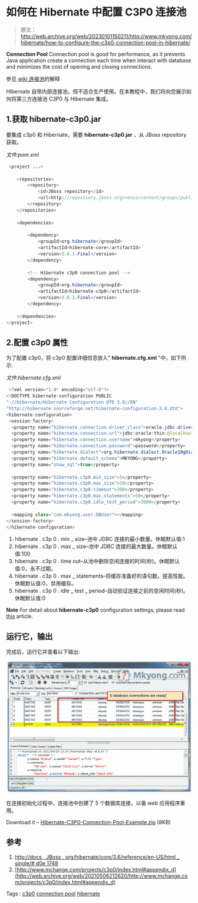 # 如何在 Hibernate 中配置 C3P0 连接池

> 原文：<http://web.archive.org/web/20230101150211/http://www.mkyong.com/hibernate/how-to-configure-the-c3p0-connection-pool-in-hibernate/>

**Connection Pool**
Connection pool is good for performance, as it prevents Java application create a connection each time when interact with database and minimizes the cost of opening and closing connections.

参见 [wiki 连接池](http://web.archive.org/web/20210506212620/https://en.wikipedia.org/wiki/Connection_pool)的解释

Hibernate 自带内部连接池，但不适合生产使用。在本教程中，我们将向您展示如何将第三方连接池 C3P0 与 Hibernate 集成。

## 1.获取 hibernate-c3p0.jar

要集成 c3p0 和 Hibernate，需要 **hibernate-c3p0.jar** ，从 JBoss repository 获取。

*文件:pom.xml*

```java
 <project ...>

	<repositories>
		<repository>
			<id>JBoss repository</id>
			<url>http://repository.jboss.org/nexus/content/groups/public/</url>
		</repository>
	</repositories>

	<dependencies>

		<dependency>
			<groupId>org.hibernate</groupId>
			<artifactId>hibernate-core</artifactId>
			<version>3.6.3.Final</version>
		</dependency>

		<!-- Hibernate c3p0 connection pool -->
		<dependency>
			<groupId>org.hibernate</groupId>
			<artifactId>hibernate-c3p0</artifactId>
			<version>3.6.3.Final</version>
		</dependency>

	</dependencies>
</project> 
```

## 2.配置 c3p0 属性

为了配置 c3p0，将 c3p0 配置详细信息放入" **hibernate.cfg.xml** "中，如下所示:

*文件:hibernate.cfg.xml*

```java
 <?xml version="1.0" encoding="utf-8"?>
<!DOCTYPE hibernate-configuration PUBLIC
"-//Hibernate/Hibernate Configuration DTD 3.0//EN"
"http://hibernate.sourceforge.net/hibernate-configuration-3.0.dtd">
<hibernate-configuration>
 <session-factory>
  <property name="hibernate.connection.driver_class">oracle.jdbc.driver.OracleDriver</property>
  <property name="hibernate.connection.url">jdbc:oracle:thin:@localhost:1521:MKYONG</property>
  <property name="hibernate.connection.username">mkyong</property>
  <property name="hibernate.connection.password">password</property>
  <property name="hibernate.dialect">org.hibernate.dialect.Oracle10gDialect</property>
  <property name="hibernate.default_schema">MKYONG</property>
  <property name="show_sql">true</property>

  <property name="hibernate.c3p0.min_size">5</property>
  <property name="hibernate.c3p0.max_size">20</property>
  <property name="hibernate.c3p0.timeout">300</property>
  <property name="hibernate.c3p0.max_statements">50</property>
  <property name="hibernate.c3p0.idle_test_period">3000</property>

  <mapping class="com.mkyong.user.DBUser"></mapping>
</session-factory>
</hibernate-configuration> 
```

1.  hibernate . c3p 0 . min _ size–池中 JDBC 连接的最小数量。休眠默认值:1
2.  hibernate . c3p 0 . max _ size–池中 JDBC 连接的最大数量。休眠默认值:100
3.  hibernate . c3p 0 . time out–从池中删除空闲连接的时间(秒)。休眠默认值:0，永不过期。
4.  hibernate . c3p 0 . max _ statements–将缓存准备好的语句数。提高性能。休眠默认值:0，禁用缓存。
5.  hibernate . c3p 0 . idle _ test _ period–自动验证连接之前的空闲时间(秒)。休眠默认值:0

**Note**
For detail about **hibernate-c3p0** configuration settings, please read [this](http://web.archive.org/web/20210506212620/http://community.jboss.org/wiki/HowToConfigureTheC3P0ConnectionPool) article.

## 运行它，输出

完成后，运行它并查看以下输出:

![c3p0 connection pool in hibernate](img/267573d57805cf5d57283149c5de9ebe.png "hibernate-c3p0-connection-pool")

在连接初始化过程中，连接池中创建了 5 个数据库连接，以备 web 应用程序重用。

Download it – [Hibernate-C3P0-Connection-Pool-Example.zip](http://web.archive.org/web/20210506212620/http://www.mkyong.com/wp-content/uploads/2009/12/Hibernate-C3P0-Connection-Pool-Example.zip) (8KB)

## 参考

1.  [http://docs . JBoss . org/hibernate/core/3.6/reference/en-US/html _ single/# d0e 1748](http://web.archive.org/web/20210506212620/http://docs.jboss.org/hibernate/core/3.6/reference/en-US/html_single/#d0e1748)
2.  [http://www.mchange.com/projects/c3p0/index.html#appendix_d](http://web.archive.org/web/20210506212620/http://www.mchange.com/projects/c3p0/index.html#appendix_d)

Tags : [c3p0](http://web.archive.org/web/20210506212620/https://mkyong.com/tag/c3p0/) [connection pool](http://web.archive.org/web/20210506212620/https://mkyong.com/tag/connection-pool/) [hibernate](http://web.archive.org/web/20210506212620/https://mkyong.com/tag/hibernate/)<input type="hidden" id="mkyong-current-postId" value="2560">